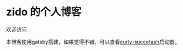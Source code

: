 # zido 的个人博客

欢迎访问

本博客使用gatsby搭建，如果觉得不错，可以查看[curly-succotash](https://github.com/zidoshare/curly-succotash)启动器。
